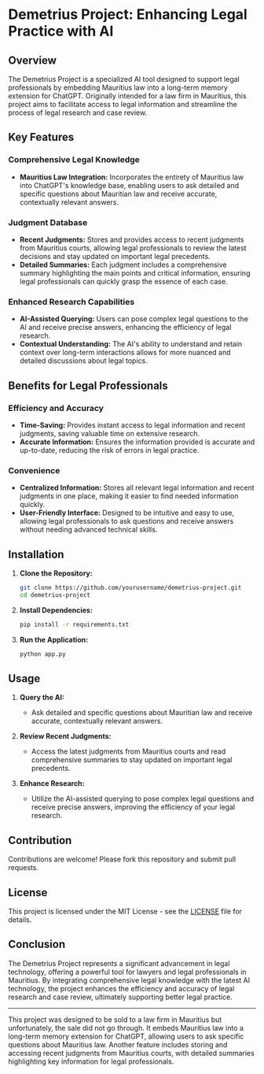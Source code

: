 # Demetrius Project: Enhancing Legal Practice with AI

## Overview

The Demetrius Project is a specialized AI tool designed to support legal professionals by embedding Mauritius law into a long-term memory extension for ChatGPT. Originally intended for a law firm in Mauritius, this project aims to facilitate access to legal information and streamline the process of legal research and case review.

## Key Features

### Comprehensive Legal Knowledge

- **Mauritius Law Integration:** Incorporates the entirety of Mauritius law into ChatGPT's knowledge base, enabling users to ask detailed and specific questions about Mauritian law and receive accurate, contextually relevant answers.

### Judgment Database

- **Recent Judgments:** Stores and provides access to recent judgments from Mauritius courts, allowing legal professionals to review the latest decisions and stay updated on important legal precedents.
- **Detailed Summaries:** Each judgment includes a comprehensive summary highlighting the main points and critical information, ensuring legal professionals can quickly grasp the essence of each case.

### Enhanced Research Capabilities

- **AI-Assisted Querying:** Users can pose complex legal questions to the AI and receive precise answers, enhancing the efficiency of legal research.
- **Contextual Understanding:** The AI's ability to understand and retain context over long-term interactions allows for more nuanced and detailed discussions about legal topics.

## Benefits for Legal Professionals

### Efficiency and Accuracy

- **Time-Saving:** Provides instant access to legal information and recent judgments, saving valuable time on extensive research.
- **Accurate Information:** Ensures the information provided is accurate and up-to-date, reducing the risk of errors in legal practice.

### Convenience

- **Centralized Information:** Stores all relevant legal information and recent judgments in one place, making it easier to find needed information quickly.
- **User-Friendly Interface:** Designed to be intuitive and easy to use, allowing legal professionals to ask questions and receive answers without needing advanced technical skills.

## Installation

1. **Clone the Repository:**
   ```bash
   git clone https://github.com/yourusername/demetrius-project.git
   cd demetrius-project
   ```

2. **Install Dependencies:**
   ```bash
   pip install -r requirements.txt
   ```

3. **Run the Application:**
   ```bash
   python app.py
   ```

## Usage

1. **Query the AI:**
   - Ask detailed and specific questions about Mauritian law and receive accurate, contextually relevant answers.

2. **Review Recent Judgments:**
   - Access the latest judgments from Mauritius courts and read comprehensive summaries to stay updated on important legal precedents.

3. **Enhance Research:**
   - Utilize the AI-assisted querying to pose complex legal questions and receive precise answers, improving the efficiency of your legal research.

## Contribution

Contributions are welcome! Please fork this repository and submit pull requests.

## License

This project is licensed under the MIT License - see the [LICENSE](LICENSE) file for details.

## Conclusion

The Demetrius Project represents a significant advancement in legal technology, offering a powerful tool for lawyers and legal professionals in Mauritius. By integrating comprehensive legal knowledge with the latest AI technology, the project enhances the efficiency and accuracy of legal research and case review, ultimately supporting better legal practice.

---

This project was designed to be sold to a law firm in Mauritius but unfortunately, the sale did not go through. It embeds Mauritius law into a long-term memory extension for ChatGPT, allowing users to ask specific questions about Mauritius law. Another feature includes storing and accessing recent judgments from Mauritius courts, with detailed summaries highlighting key information for legal professionals.
